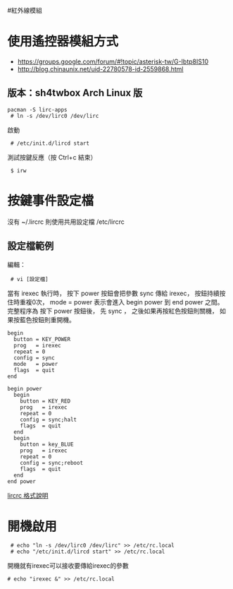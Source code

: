 #紅外線模組

# 使用遙控器模組方式 #

  * https://groups.google.com/forum/#!topic/asterisk-tw/G-Ibtp8IS10
  * http://blog.chinaunix.net/uid-22780578-id-2559868.html

## 版本：sh4twbox Arch Linux 版 ##
```
pacman -S lirc-apps
 # ln -s /dev/lirc0 /dev/lirc
```
啟動
```
 # /etc/init.d/lircd start
```
測試按鍵反應（按 Ctrl+c 結束）
```
 $ irw
```

# 按鍵事件設定檔 #
沒有 ~/.lircrc 則使用共用設定檔 /etc/lircrc

## 設定檔範例 ##
編輯：
```
 # vi [設定檔]
```
當有 irexec 執行時，
按下 power 按鈕會把參數 sync 傳給 irexec，
按鈕持續按住時重複0次，
mode = power 表示會進入 begin power 到 end power 之間。
完整程序為 按下 power 按鈕後，
先 sync ，
之後如果再按紅色按鈕則關機，
如果按藍色按鈕則重開機。
```
begin
  button = KEY_POWER
  prog   = irexec
  repeat = 0
  config = sync
  mode   = power
  flags  = quit
end

begin power
  begin
    button = KEY_RED
    prog   = irexec
    repeat = 0
    config = sync;halt
    flags  = quit
  end
  begin
    button = key_BLUE
    prog   = irexec
    repeat = 0
    config = sync;reboot
    flags  = quit
  end
end power
```
[lircrc 格式說明](http://www.lirc.org/html/configure.html#lircrc_format)

# 開機啟用 #
```
 # echo "ln -s /dev/lirc0 /dev/lirc" >> /etc/rc.local
 # echo "/etc/init.d/lircd start" >> /etc/rc.local
```
開機就有irexec可以接收要傳給irexec的參數
```
# echo "irexec &" >> /etc/rc.local
```